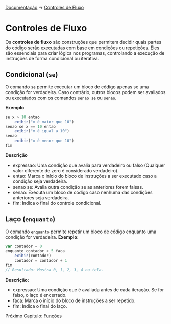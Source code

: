 [Documentação](README.md) -> [Controles de Fluxo](#)

# Controles de Fluxo
Os **controles de fluxo** são construções que permitem decidir quais partes do código serão executadas com base em condições ou repetições.
Eles são essenciais para criar lógica nos programas, controlando a execução de instruções de forma condicional ou iterativa.

## Condicional (`se`)
O comando `se` permite executar um bloco de código apenas se uma condição for verdadeira. Caso contrário, outros blocos podem ser avaliados ou executados com os comandos `senao se` ou `senao`.

**Exemplo**
```js
se x > 10 entao
    exibir("x é maior que 10")
senao se x == 10 entao
    exibir("x é igual a 10")
senao
    exibir("x é menor que 10")
fim
```
**Descrição**
- expressao: Uma condição que avalia para verdadeiro ou falso (Qualquer valor diferente de zero é considerado verdadeiro).
- entao: Marca o início do bloco de instruções a ser executado caso a condição seja verdadeira.
- senao se: Avalia outra condição se as anteriores forem falsas.
- senao: Executa um bloco de código caso nenhuma das condições anteriores seja verdadeira.
- fim: Indica o final do controle condicional.

## Laço (`enquanto`)
O comando `enquanto` permite repetir um bloco de código enquanto uma condição for verdadeira.
**Exemplo:**
```js
var contador = 0
enquanto contador < 5 faca
    exibir(contador)
    contador = contador + 1
fim
// Resultado: Mostra 0, 1, 2, 3, 4 na tela.
```
**Descrição:**
- expressao: Uma condição que é avaliada antes de cada iteração. Se for falso, o laço é encerrado.
- faca: Marca o início do bloco de instruções a ser repetido.
- fim: Indica o final do laço.

Próximo Capítulo: [Funções](funcoes.md)
